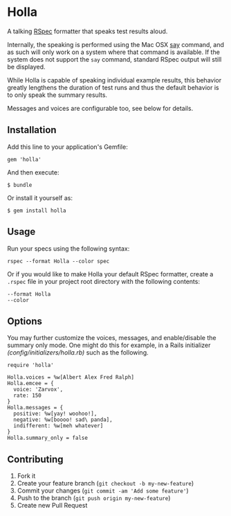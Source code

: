 # Holla

A talking [RSpec](http://rspec.info/) formatter that speaks test results aloud.

Internally, the speaking is performed using the Mac OSX [say](http://developer.apple.com/library/mac/#documentation/Darwin/Reference/ManPages/man1/say.1.html) command, and as such will only work on a system where that command is available.  If the system does not support the `say` command, standard RSpec output will still be displayed.

While Holla is capable of speaking individual example results, this behavior greatly lengthens the duration of test runs and thus the default behavior is to only speak the summary results.

Messages and voices are configurable too, see below for details.

## Installation

Add this line to your application's Gemfile:

    gem 'holla'

And then execute:

    $ bundle

Or install it yourself as:

    $ gem install holla  

## Usage

Run your specs using the following syntax:

	rspec --format Holla --color spec

Or if you would like to make Holla your default RSpec formatter, create a `.rspec` file in your project root directory with the following contents:

	--format Holla
	--color

## Options

You may further customize the voices, messages, and enable/disable the summary only mode.  One might do this for example, in a Rails initializer _(config/initializers/holla.rb)_ such as the following.

	require 'holla'

	Holla.voices = %w[Albert Alex Fred Ralph]
	Holla.emcee = {
	  voice: 'Zarvox',
	  rate: 150
	}
	Holla.messages = {
	  positive: %w[yay! woohoo!],
	  negative: %w[boooo! sad\ panda],
	  indifferent: %w[meh whatever]
	}
	Holla.summary_only = false

## Contributing

1. Fork it
2. Create your feature branch (`git checkout -b my-new-feature`)
3. Commit your changes (`git commit -am 'Add some feature'`)
4. Push to the branch (`git push origin my-new-feature`)
5. Create new Pull Request
